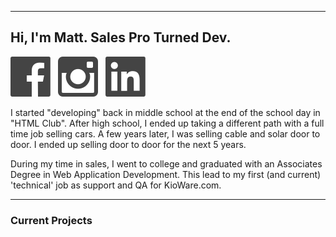 ___
## Hi, I'm Matt. Sales Pro Turned Dev.
<p align='center'>

<a href="https://www.facebook.com/mattzenittini"><img src="images/fb.svg" alt="Facebook Icon" /></a>&nbsp;&nbsp;
<a href="https://www.instagram.com/matthewzenittini"><img src="images/ig.svg" alt="Instagram Icon" /></a>&nbsp;&nbsp;
<a href="https://www.linkedin.com/in/matthew-zenittini-61482466/"><img src="images/li.svg" alt="LinkedIn Icon" /></a>
</p>

I started "developing" back in middle school at the end of the school day in "HTML Club". After high school, I ended up taking a different path with a full time job selling cars. A few years later, I was selling cable and solar door to door. I ended up selling door to door for the next 5 years.

During my time in sales, I went to college and graduated with an Associates Degree in Web Application Development. This lead to my first (and current) 'technical' job as support and QA for KioWare.com.
___
### Current Projects

